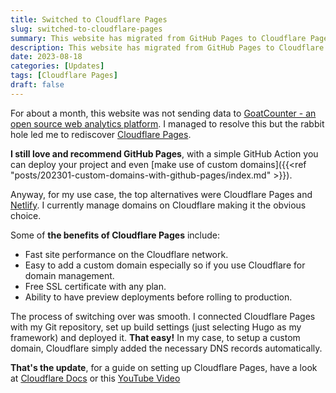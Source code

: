 ```yaml
---
title: Switched to Cloudflare Pages
slug: switched-to-cloudflare-pages
summary: This website has migrated from GitHub Pages to Cloudflare Pages
description: This website has migrated from GitHub Pages to Cloudflare Pages
date: 2023-08-18
categories: [Updates]
tags: [Cloudflare Pages]
draft: false
---
```


For about a month, this website was not sending data to [GoatCounter - an open source web analytics platform](https://www.goatcounter.com/). I managed to resolve this but the rabbit hole led me to rediscover [Cloudflare Pages](https://pages.cloudflare.com).

**I still love and recommend GitHub Pages**, with a simple GitHub Action you can deploy your project and even [make use of custom domains]({{<ref "posts/202301-custom-domains-with-github-pages/index.md" >}}).

Anyway, for my use case, the top alternatives were Cloudflare Pages and [Netlify](https://www.netlify.com/). I currently manage domains on Cloudflare making it the obvious choice. 

Some of **the benefits of Cloudflare Pages** include:
- Fast site performance on the Cloudflare network.
- Easy to add a custom domain especially so if you use Cloudflare for domain management. 
- Free SSL certificate with any plan.
- Ability to have preview deployments before rolling to production.

The process of switching over was smooth. I connected Cloudflare Pages with my Git repository, set up build settings (just selecting Hugo as my framework) and deployed it. **That easy!** In my case, to setup a custom domain, Cloudflare simply added the necessary DNS records automatically.

**That's the update**, for a guide on setting up Cloudflare Pages, have a look at [Cloudflare Docs](https://developers.cloudflare.com/pages/get-started/guide/) or this [YouTube Video](https://youtu.be/MTc2CTYoszY)
